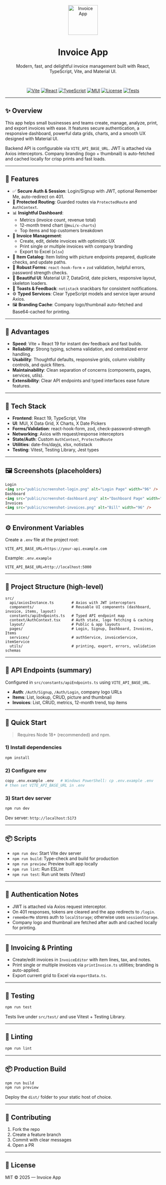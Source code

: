 <div align="center">

<img src="public/invoice-favicon-1.png" alt="Invoice App" width="96" />

# Invoice App

Modern, fast, and delightful invoice management built with React, TypeScript, Vite, and Material UI.

<br/>

[![Vite](https://img.shields.io/badge/Vite-7.1-646CFF?logo=vite&logoColor=white)](https://vitejs.dev)
[![React](https://img.shields.io/badge/React-19-61DAFB?logo=react&logoColor=061925)](https://react.dev)
[![TypeScript](https://img.shields.io/badge/TypeScript-5.9-3178C6?logo=typescript&logoColor=white)](https://www.typescriptlang.org/)
[![MUI](https://img.shields.io/badge/MUI-7.3-007FFF?logo=mui&logoColor=white)](https://mui.com/)
[![License](https://img.shields.io/badge/License-MIT-16A34A)](#license)
[![Tests](https://img.shields.io/badge/Tests-Vitest-6B7280?logo=vitest&logoColor=white)](https://vitest.dev)

</div>

---

## ✨ Overview

This app helps small businesses and teams create, manage, analyze, print, and export invoices with ease. It features secure authentication, a responsive dashboard, powerful data grids, charts, and a smooth UX designed with Material UI.

Backend API is configurable via `VITE_API_BASE_URL`. JWT is attached via Axios interceptors. Company branding (logo + thumbnail) is auto-fetched and cached locally for crisp prints and fast loads.

---

## 🚀 Features

- ✅ **Secure Auth & Session**: Login/Signup with JWT, optional Remember Me, auto-redirect on 401.
- 🧭 **Protected Routing**: Guarded routes via `ProtectedRoute` and `AuthContext`.
- 📊 **Insightful Dashboard**:
  - Metrics (invoice count, revenue total)
  - 12-month trend chart (`@mui/x-charts`)
  - Top items and top customers breakdown
- 🧾 **Invoice Management**:
  - Create, edit, delete invoices with optimistic UX
  - Print single or multiple invoices with company branding
  - Export to Excel (`xlsx`)
- 🧩 **Item Catalog**: Item listing with picture endpoints prepared, duplicate checks, and update paths.
- 🧰 **Robust Forms**: `react-hook-form` + `zod` validation, helpful errors, password strength checks.
- 🧱 **Beautiful UI**: Material UI 7, DataGrid, date pickers, responsive layout, skeleton loaders.
- 🔔 **Toasts & Feedback**: `notistack` snackbars for consistent notifications.
- ⚙️ **Typed Services**: Clear TypeScript models and service layer around Axios.
- 🖼️ **Branding Cache**: Company logo/thumbnail auto-fetched and Base64-cached for printing.

---

## 🌟 Advantages

- **Speed**: Vite + React 19 for instant dev feedback and fast builds.
- **Reliability**: Strong typing, schema validation, and centralized error handling.
- **Usability**: Thoughtful defaults, responsive grids, column visibility controls, and quick filters.
- **Maintainability**: Clean separation of concerns (components, pages, services, utils).
- **Extensibility**: Clear API endpoints and typed interfaces ease future features.

---

## 🧱 Tech Stack

- **Frontend**: React 19, TypeScript, Vite
- **UI**: MUI, X Data Grid, X Charts, X Date Pickers
- **Forms/Validation**: react-hook-form, zod, check-password-strength
- **Networking**: Axios with request/response interceptors
- **State/Auth**: Custom `AuthContext`, `ProtectedRoute`
- **Utilities**: date-fns/dayjs, xlsx, notistack
- **Testing**: Vitest, Testing Library, Jest types

---

## 🖼️ Screenshots (placeholders)

```md
Login
<img src="public/screenshot-login.png" alt="Login Page" width="96" />
Dashboard
<img src="public/screenshot-dashboard.png" alt="Dashboard Page" width="96" />
Invoices
<img src="public/screenshot-invoices.png" alt="Bill" width="96" />
```

---

## ⚙️ Environment Variables

Create a `.env` file at the project root:

```env
VITE_API_BASE_URL=https://your-api.example.com
```

Example: `.env.example`

```env
VITE_API_BASE_URL=http://localhost:5000
```

---

## 🧩 Project Structure (high-level)

```text
src/
  api/axiosInstance.ts        # Axios with JWT interceptors
  components/                 # Reusable UI components (dashboard, invoice, items, layout)
  constants/apiEndpoints.ts   # Typed API endpoint map
  context/AuthContext.tsx     # Auth state, logo fetching & caching
  layout/                     # Public & app layouts
  pages/                      # Login, Signup, Dashboard, Invoices, Items
  services/                   # authService, invoiceService, itemService
  utils/                      # printing, export, errors, validation schemas
```

---

## 🔌 API Endpoints (summary)

Configured in `src/constants/apiEndpoints.ts` using `VITE_API_BASE_URL`.

- **Auth**: `/Auth/Signup`, `/Auth/Login`, company logo URLs
- **Items**: List, lookup, CRUD, picture and thumbnail
- **Invoices**: List, CRUD, metrics, 12-month trend, top items

---

## 🏁 Quick Start

> Requires Node 18+ (recommended) and npm.

### 1) Install dependencies

```bash
npm install
```

### 2) Configure env

```bash
copy .env.example .env   # Windows PowerShell: cp .env.example .env
# then set VITE_API_BASE_URL in .env
```

### 3) Start dev server

```bash
npm run dev
```

Dev server: `http://localhost:5173`

---

## 📦 Scripts

- `npm run dev`: Start Vite dev server
- `npm run build`: Type-check and build for production
- `npm run preview`: Preview built app locally
- `npm run lint`: Run ESLint
- `npm run test`: Run unit tests (Vitest)

---

## 🔐 Authentication Notes

- JWT is attached via Axios request interceptor.
- On 401 responses, tokens are cleared and the app redirects to `/login`.
- `rememberMe` stores auth to `localStorage`; otherwise uses `sessionStorage`.
- Company logo and thumbnail are fetched after auth and cached locally for printing.

---

## 🧾 Invoicing & Printing

- Create/edit invoices in `InvoiceEditor` with item lines, tax, and notes.
- Print single or multiple invoices via `printInvoice.ts` utilities; branding is auto-applied.
- Export current grid to Excel via `exportData.ts`.

---

## 🧪 Testing

```bash
npm run test
```

Tests live under `src/test/` and use Vitest + Testing Library.

---

## 🧹 Linting

```bash
npm run lint
```

---

## 📦 Production Build

```bash
npm run build
npm run preview
```

Deploy the `dist/` folder to your static host of choice.

---

## 📣 Contributing

1. Fork the repo
2. Create a feature branch
3. Commit with clear messages
4. Open a PR

---

## 📜 License

MIT © 2025 — Invoice App

